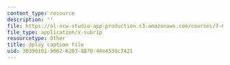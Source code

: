 ```yaml
---
content_type: resource
description: ''
file: https://ol-ocw-studio-app-production.s3.amazonaws.com/courses/7-014-introductory-biology-spring-2005/3039010190626203887044e4530c7421_SGHx6jKvxr8.srt
file_type: application/x-subrip
resourcetype: Other
title: 3play caption file
uid: 30390101-9062-6203-8870-44e4530c7421
---
```

